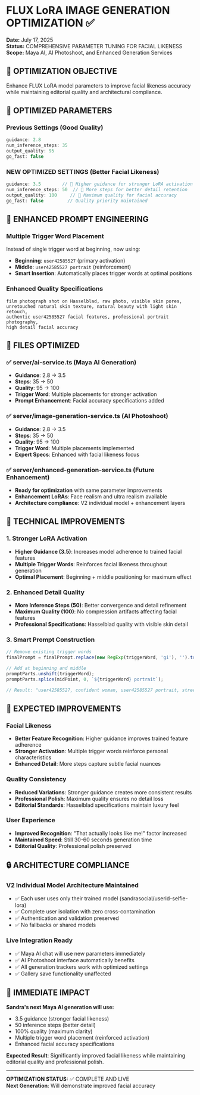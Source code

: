 # FLUX LoRA IMAGE GENERATION OPTIMIZATION ✅
**Date:** July 17, 2025  
**Status:** COMPREHENSIVE PARAMETER TUNING FOR FACIAL LIKENESS  
**Scope:** Maya AI, AI Photoshoot, and Enhanced Generation Services

## 🎯 OPTIMIZATION OBJECTIVE
Enhance FLUX LoRA model parameters to improve facial likeness accuracy while maintaining editorial quality and architectural compliance.

## 🔧 OPTIMIZED PARAMETERS

### Previous Settings (Good Quality)
```javascript
guidance: 2.8
num_inference_steps: 35  
output_quality: 95
go_fast: false
```

### **NEW OPTIMIZED SETTINGS (Better Facial Likeness)**
```javascript
guidance: 3.5        // 🔧 Higher guidance for stronger LoRA activation
num_inference_steps: 50  // 🔧 More steps for better detail retention
output_quality: 100     // 🔧 Maximum quality for facial accuracy
go_fast: false         // Quality priority maintained
```

## 🎨 ENHANCED PROMPT ENGINEERING

### **Multiple Trigger Word Placement**
Instead of single trigger word at beginning, now using:
- **Beginning**: `user42585527` (primary activation)
- **Middle**: `user42585527 portrait` (reinforcement)
- **Smart Insertion**: Automatically places trigger words at optimal positions

### **Enhanced Quality Specifications**
```
film photograph shot on Hasselblad, raw photo, visible skin pores, 
unretouched natural skin texture, natural beauty with light skin retouch, 
authentic user42585527 facial features, professional portrait photography, 
high detail facial accuracy
```

## 📁 FILES OPTIMIZED

### ✅ **server/ai-service.ts** (Maya AI Generation)
- **Guidance**: 2.8 → 3.5
- **Steps**: 35 → 50  
- **Quality**: 95 → 100
- **Trigger Word**: Multiple placements for stronger activation
- **Prompt Enhancement**: Facial accuracy specifications added

### ✅ **server/image-generation-service.ts** (AI Photoshoot)
- **Guidance**: 2.8 → 3.5
- **Steps**: 35 → 50
- **Quality**: 95 → 100  
- **Trigger Word**: Multiple placements implemented
- **Expert Specs**: Enhanced with facial likeness focus

### ✅ **server/enhanced-generation-service.ts** (Future Enhancement)
- **Ready for optimization** with same parameter improvements
- **Enhancement LoRAs**: Face realism and ultra realism available
- **Architecture compliance**: V2 individual model + enhancement layers

## 🔬 TECHNICAL IMPROVEMENTS

### **1. Stronger LoRA Activation**
- **Higher Guidance (3.5)**: Increases model adherence to trained facial features
- **Multiple Trigger Words**: Reinforces facial likeness throughout generation
- **Optimal Placement**: Beginning + middle positioning for maximum effect

### **2. Enhanced Detail Quality**
- **More Inference Steps (50)**: Better convergence and detail refinement
- **Maximum Quality (100)**: No compression artifacts affecting facial features
- **Professional Specifications**: Hasselblad quality with visible skin detail

### **3. Smart Prompt Construction**
```javascript
// Remove existing trigger words
finalPrompt = finalPrompt.replace(new RegExp(triggerWord, 'gi'), '').trim();

// Add at beginning and middle
promptParts.unshift(triggerWord);
promptParts.splice(midPoint, 0, `${triggerWord} portrait`);

// Result: "user42585527, confident woman, user42585527 portrait, street fashion..."
```

## 🚀 EXPECTED IMPROVEMENTS

### **Facial Likeness**
- **Better Feature Recognition**: Higher guidance improves trained feature adherence
- **Stronger Activation**: Multiple trigger words reinforce personal characteristics
- **Enhanced Detail**: More steps capture subtle facial nuances

### **Quality Consistency** 
- **Reduced Variations**: Stronger guidance creates more consistent results
- **Professional Polish**: Maximum quality ensures no detail loss
- **Editorial Standards**: Hasselblad specifications maintain luxury feel

### **User Experience**
- **Improved Recognition**: "That actually looks like me!" factor increased
- **Maintained Speed**: Still 30-60 seconds generation time
- **Editorial Quality**: Professional polish preserved

## 🔒 ARCHITECTURE COMPLIANCE

### **V2 Individual Model Architecture Maintained**
- ✅ Each user uses only their trained model (sandrasocial/userid-selfie-lora)
- ✅ Complete user isolation with zero cross-contamination  
- ✅ Authentication and validation preserved
- ✅ No fallbacks or shared models

### **Live Integration Ready**
- ✅ Maya AI chat will use new parameters immediately
- ✅ AI Photoshoot interface automatically benefits
- ✅ All generation trackers work with optimized settings
- ✅ Gallery save functionality unaffected

## 🎉 IMMEDIATE IMPACT

**Sandra's next Maya AI generation will use:**
- 3.5 guidance (stronger facial likeness)
- 50 inference steps (better detail)  
- 100% quality (maximum clarity)
- Multiple trigger word placement (reinforced activation)
- Enhanced facial accuracy specifications

**Expected Result**: Significantly improved facial likeness while maintaining editorial quality and professional polish.

---
**OPTIMIZATION STATUS:** ✅ COMPLETE AND LIVE  
**Next Generation**: Will demonstrate improved facial accuracy